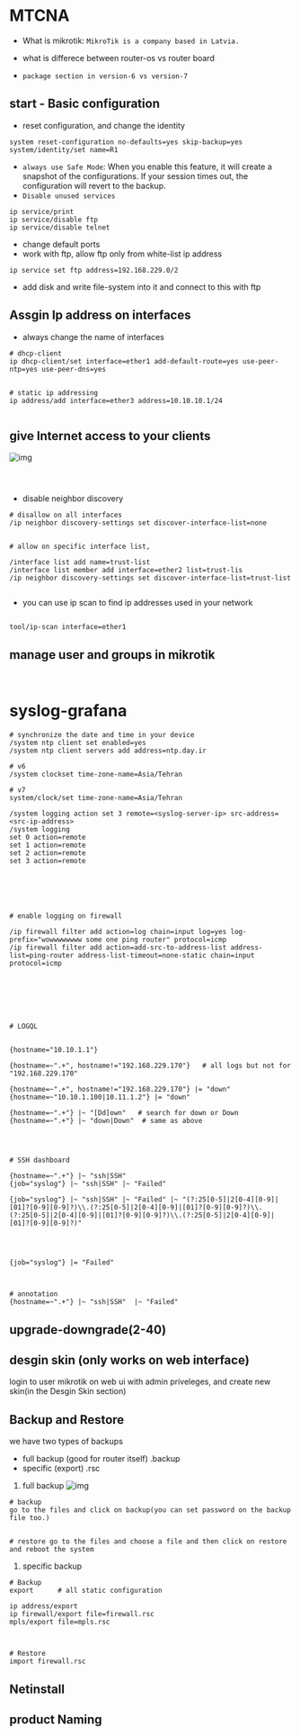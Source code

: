 # MTCNA

* What is mikrotik: `MikroTik is a company based in Latvia.`

* what is differece between router-os vs router board
* `package section in version-6 vs version-7`



## start - Basic configuration

* reset configuration, and change the identity

```
system reset-configuration no-defaults=yes skip-backup=yes
system/identity/set name=R1

```

* `always use Safe Mode`: When you enable this feature, it will create a snapshot of the configurations. If your session times out, the configuration will revert to the backup.
* `Disable unused services`
```
ip service/print
ip service/disable ftp
ip service/disable telnet

```
* change default ports
* work with ftp, allow ftp only from white-list ip address
```
ip service set ftp address=192.168.229.0/2

```

* add disk and write file-system into it and connect to this with ftp



## Assgin Ip address on interfaces
* always change the name of interfaces 
```
# dhcp-client
ip dhcp-client/set interface=ether1 add-default-route=yes use-peer-ntp=yes use-peer-dns=yes


# static ip addressing
ip address/add interface=ether3 address=10.10.10.1/24


```

## give Internet access to your clients
![img](img/1.png)

```



```




* disable neighbor discovery

```
# disallow on all interfaces
/ip neighbor discovery-settings set discover-interface-list=none


# allow on specific interface list, 

/interface list add name=trust-list
/interface list member add interface=ether2 list=trust-lis
/ip neighbor discovery-settings set discover-interface-list=trust-list


```


* you can use ip scan to find ip addresses used in your network
```

tool/ip-scan interface=ether1
```
## manage user and groups in mikrotik

```


```




# syslog-grafana

```
# synchronize the date and time in your device
/system ntp client set enabled=yes
/system ntp client servers add address=ntp.day.ir

# v6
/system clockset time-zone-name=Asia/Tehran

# v7
system/clock/set time-zone-name=Asia/Tehran

/system logging action set 3 remote=<syslog-server-ip> src-address=<src-ip-address>
/system logging
set 0 action=remote
set 1 action=remote
set 2 action=remote
set 3 action=remote






# enable logging on firewall 

/ip firewall filter add action=log chain=input log=yes log-prefix="wowwwwwwww some one ping router" protocol=icmp
/ip firewall filter add action=add-src-to-address-list address-list=ping-router address-list-timeout=none-static chain=input protocol=icmp







# LOGQL


{hostname="10.10.1.1"}

{hostname=~".+", hostname!="192.168.229.170"}   # all logs but not for "192.168.229.170"

{hostname=~".+", hostname!="192.168.229.170"} |= "down"
{hostname=~"10.10.1.100|10.11.1.2"} |= "down"

{hostname=~".+"} |~ "[Dd]own"   # search for down or Down
{hostname=~".+"} |~ "down|Down"  # same as above




# SSH dashboard 

{hostname=~".+"} |~ "ssh|SSH"
{job="syslog"} |~ "ssh|SSH" |~ "Failed"

{job="syslog"} |~ "ssh|SSH" |~ "Failed" |~ "(?:25[0-5]|2[0-4][0-9]|[01]?[0-9][0-9]?)\\.(?:25[0-5]|2[0-4][0-9]|[01]?[0-9][0-9]?)\\.(?:25[0-5]|2[0-4][0-9]|[01]?[0-9][0-9]?)\\.(?:25[0-5]|2[0-4][0-9]|[01]?[0-9][0-9]?)"




{job="syslog"} |= "Failed" 



# annotation
{hostname=~".+"} |~ "ssh|SSH"  |~ "Failed"

```


## upgrade-downgrade(2-40)



## desgin skin (only works on web interface)
login to user mikrotik on web ui with admin priveleges, and create new skin(in the Desgin Skin section)


## Backup and Restore
we have two types of backups
* full backup (good for router itself)   .backup
* specific (export)           .rsc

1) full backup
![img](img/2.png)
```
# backup
go to the files and click on backup(you can set password on the backup file too.)


# restore go to the files and choose a file and then click on restore and reboot the system
```

1) specific backup
```
# Backup
export      # all static configuration

ip address/export
ip firewall/export file=firewall.rsc
mpls/export file=mpls.rsc



# Restore
import firewall.rsc

```

## Netinstall

## product Naming
